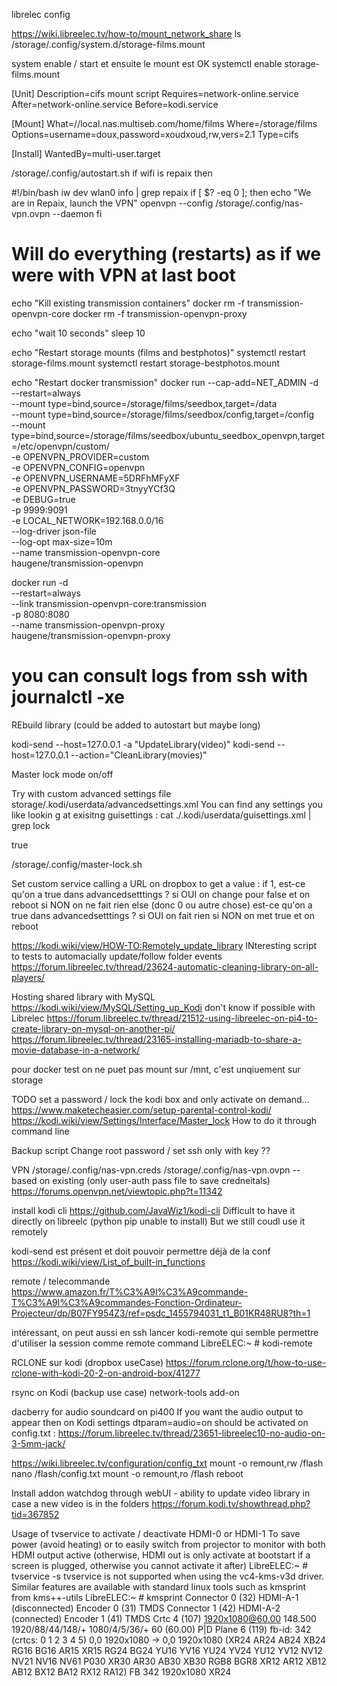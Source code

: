 librelec config

https://wiki.libreelec.tv/how-to/mount_network_share
ls /storage/.config/system.d/storage-films.mount 

system enable / start et ensuite le mount est OK
systemctl enable storage-films.mount


[Unit]
Description=cifs mount script
Requires=network-online.service
After=network-online.service
Before=kodi.service

[Mount]
What=//local.nas.multiseb.com/home/films
Where=/storage/films
Options=username=doux,password=xoudxoud,rw,vers=2.1
Type=cifs

[Install]
WantedBy=multi-user.target





/storage/.config/autostart.sh
    if wifi is repaix then 


#!/bin/bash
iw dev wlan0 info | grep repaix
if [ $? -eq 0 ]; then
    echo "We are in Repaix, launch the VPN"
    openvpn --config /storage/.config/nas-vpn.ovpn --daemon
fi

# Will do everything (restarts) as if we were with VPN at last boot
echo "Kill existing transmission containers"
docker rm -f transmission-openvpn-core
docker rm -f transmission-openvpn-proxy

echo "wait 10 seconds"
sleep 10

echo "Restart storage mounts (films and bestphotos)"
systemctl restart storage-films.mount
systemctl restart storage-bestphotos.mount

echo "Restart docker transmission"
docker run --cap-add=NET_ADMIN -d \
    --restart=always \
    --mount type=bind,source=/storage/films/seedbox,target=/data \
    --mount type=bind,source=/storage/films/seedbox/config,target=/config \
    --mount type=bind,source=/storage/films/seedbox/ubuntu_seedbox_openvpn,target=/etc/openvpn/custom/ \
    -e OPENVPN_PROVIDER=custom \
    -e OPENVPN_CONFIG=openvpn \
    -e OPENVPN_USERNAME=5DRFhMFyXF \
    -e OPENVPN_PASSWORD=3tnyyYCf3Q \
    -e DEBUG=true \
    -p 9999:9091 \
    -e LOCAL_NETWORK=192.168.0.0/16 \
    --log-driver json-file \
    --log-opt max-size=10m \
    --name transmission-openvpn-core \
    haugene/transmission-openvpn

docker run -d \
    --restart=always \
    --link transmission-openvpn-core:transmission \
    -p 8080:8080 \
    --name transmission-openvpn-proxy \
    haugene/transmission-openvpn-proxy
    

# you can consult logs from ssh with journalctl -xe



REbuild library (could be added to autostart but maybe long)

kodi-send --host=127.0.0.1 -a "UpdateLibrary(video)"
kodi-send --host=127.0.0.1 --action="CleanLibrary(movies)"

Master lock mode on/off 

Try with custom advanced settings file
    storage/.kodi/userdata/advancedsettings.xml
    You can find any settings you like lookin g at exisitng guisettings : cat ./.kodi/userdata/guisettings.xml | grep lock

<advancedsettings>
  <setting id="masterlock.startuplock">true</setting>
</advancedsettings>


/storage/.config/master-lock.sh


Set custom service
    calling a URL on dropbox to get a value : 
        if 1,
            est-ce qu'on a true dans advancedsetttings ? 
            si OUI
                on change pour false et on reboot
            si NON on ne fait rien
        else (donc 0 ou autre chose)
            est-ce qu'on a true dans advancedsetttings ? 
            si OUI
                on fait rien
            si NON
                on met true et on reboot





https://kodi.wiki/view/HOW-TO:Remotely_update_library
    INteresting script to tests to automacially update/follow folder events
    https://forum.libreelec.tv/thread/23624-automatic-cleaning-library-on-all-players/


Hosting shared library with MySQL https://kodi.wiki/view/MySQL/Setting_up_Kodi
    don't know if possible with Librelec
        https://forum.libreelec.tv/thread/21512-using-libreelec-on-pi4-to-create-library-on-mysql-on-another-pi/
        https://forum.libreelec.tv/thread/23165-installing-mariadb-to-share-a-movie-database-in-a-network/


pour docker test 
    on ne puet pas mount sur /mnt, c'est unqiuement sur storage



TODO set a password / lock the kodi box and only activate on demand...
    https://www.maketecheasier.com/setup-parental-control-kodi/
    https://kodi.wiki/view/Settings/Interface/Master_lock
    How to do it through command line

Backup script
Change root password / set ssh only with key ??


VPN
/storage/.config/nas-vpn.creds
/storage/.config/nas-vpn.ovpn  -- based on existing (only user-auth pass file to save credneitals)
 https://forums.openvpn.net/viewtopic.php?t=11342

install kodi cli 
https://github.com/JavaWiz1/kodi-cli
Difficult to have it directly on libreelc (python pip unable to install)
But we still coudl use it remotely 

kodi-send est présent et doit pouvoir permettre déjà de la conf
https://kodi.wiki/view/List_of_built-in_functions


remote / telecommande
    https://www.amazon.fr/T%C3%A9l%C3%A9commande-T%C3%A9l%C3%A9commandes-Fonction-Ordinateur-Projecteur/dp/B07FY954Z3/ref=psdc_1455794031_t1_B01KR48RU8?th=1

intéressant, on peut aussi en ssh lancer kodi-remote qui semble permettre d'utiliser la session comme remote command
LibreELEC:~ # kodi-remote 


RCLONE sur kodi (dropbox useCase)
    https://forum.rclone.org/t/how-to-use-rclone-with-kodi-20-2-on-android-box/41277

rsync on Kodi (backup use case)
    network-tools add-on



dacberry for audio soundcard on pi400
    If you want the audio  output to appear then on Kodi settings
    dtparam=audio=on   should be activated on config.txt : https://forum.libreelec.tv/thread/23651-libreelec10-no-audio-on-3-5mm-jack/

https://wiki.libreelec.tv/configuration/config_txt
mount -o remount,rw /flash
nano /flash/config.txt
mount -o remount,ro /flash
reboot


Install addon watchdog through webUI - ability to update video library in case a new video is in the folders
    https://forum.kodi.tv/showthread.php?tid=367852


Usage of tvservice to activate / deactivate HDMI-0 or HDMI-1
    To save power (avoid heating) or to easily switch from projector to monitor with both HDMI output active (otherwise, HDMI out is only activate at bootstart if a screen is plugged, otherwise you cannot activate it after)
LibreELEC:~ # tvservice -s
tvservice is not supported when using the vc4-kms-v3d driver.
Similar features are available with standard linux tools
such as kmsprint from kms++-utils
LibreELEC:~ # kmsprint 
Connector 0 (32) HDMI-A-1 (disconnected)
  Encoder 0 (31) TMDS
Connector 1 (42) HDMI-A-2 (connected)
  Encoder 1 (41) TMDS
    Crtc 4 (107) 1920x1080@60.00 148.500 1920/88/44/148/+ 1080/4/5/36/+ 60 (60.00) P|D 
      Plane 6 (119) fb-id: 342 (crtcs: 0 1 2 3 4 5) 0,0 1920x1080 -> 0,0 1920x1080 (XR24 AR24 AB24 XB24 RG16 BG16 AR15 XR15 RG24 BG24 YU16 YV16 YU24 YV24 YU12 YV12 NV12 NV21 NV16 NV61 P030 XR30 AR30 AB30 XB30 RGB8 BGR8 XR12 AR12 XB12 AB12 BX12 BA12 RX12 RA12)
        FB 342 1920x1080 XR24

